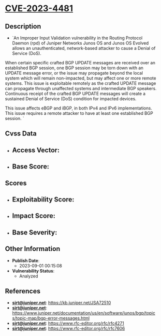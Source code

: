 
# [CVE-2023-4481](https://kb.juniper.net/JSA72510)

## Description

- `An Improper Input Validation vulnerability in the Routing Protocol Daemon (rpd) of Juniper Networks Junos OS and Junos OS Evolved allows an unauthenticated, network-based attacker to cause a Denial of Service (DoS).

When certain specific crafted BGP UPDATE messages are received over an established BGP session, one BGP session may be torn down with an UPDATE message error, or the issue may propagate beyond the local system which will remain non-impacted, but may affect one or more remote systems. This issue is exploitable remotely as the crafted UPDATE message can propagate through unaffected systems and intermediate BGP speakers.
Continuous receipt of the crafted BGP UPDATE messages will create a sustained Denial of Service (DoS) condition for impacted devices.

This issue affects eBGP and iBGP, in both IPv4 and IPv6 implementations.  This issue requires a remote attacker to have at least one established BGP session.
`

## Cvss Data

- **Access Vector**:
  - 
- **Base Score**:
  - 

## Scores

- **Exploitability Score**:
  - 
- **Impact Score**:
  - 
- **Base Severity**:
  - 

## Other Information

- **Publish Date**:
  - 2023-09-01 00:15:08
- **Vulnerability Status**:
  - Analyzed

## References

- **sirt@juniper.net**: https://kb.juniper.net/JSA72510
- **sirt@juniper.net**: https://www.juniper.net/documentation/us/en/software/junos/bgp/topics/topic-map/bgp-error-messages.html
- **sirt@juniper.net**: https://www.rfc-editor.org/rfc/rfc4271
- **sirt@juniper.net**: https://www.rfc-editor.org/rfc/rfc7606

